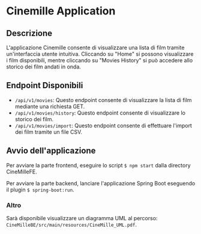 # Cinemille Application

## Descrizione

L'applicazione Cinemille consente di visualizzare una lista di film tramite un'interfaccia utente intuitiva. Cliccando su "Home" si possono visualizzare i film disponibili, mentre cliccando su "Movies History" si può accedere allo storico dei film andati in onda.

## Endpoint Disponibili

- `/api/v1/movies`: Questo endpoint consente di visualizzare la lista di film mediante una richiesta GET.
- `/api/v1/movies/history`: Questo endpoint consente di visualizzare lo storico dei film.
- `/api/v1/movies/import`: Questo endpoint consente di effettuare l'import dei film tramite un file CSV.

## Avvio dell'applicazione

Per avviare la parte frontend, eseguire lo script `$ npm start` dalla directory CineMilleFE.

Per avviare la parte backend, lanciare l'applicazione Spring Boot eseguendo il plugin `$ spring-boot:run`.

### Altro

Sarà disponibile visualizzare un diagramma UML al percorso: `CineMilleBE/src/main/resources/CineMille_UML.pdf`.
